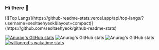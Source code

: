 ### Hi there 👋

<!--
**seoltaehyeok/seoltaehyeok** is a ✨ _special_ ✨ repository because its `README.md` (this file) appears on your GitHub profile.

Here are some ideas to get you started:

- 🔭 I’m currently working on ...
- 🌱 I’m currently learning ...
- 👯 I’m looking to collaborate on ...
- 🤔 I’m looking for help with ...
- 💬 Ask me about ...
- 📫 How to reach me: ...
- 😄 Pronouns: ...
- ⚡ Fun fact: ...
--> [![Top Langs](https://github-readme-stats.vercel.app/api/top-langs/?username=seoltaehyeok&layout=compact)](https://github.com/seoltaehyeok/github-readme-stats)
[![Anurag's GitHub stats](https://github-readme-stats.vercel.app/api?username=seoltaehyeok)](https://github.com/seoltaehyeok/github-readme-stats)
![Anurag's GitHub stats](https://github-readme-stats.vercel.app/api?username=seoltaehyeok&show_icons=true)
![Anurag's GitHub stats](https://github-readme-stats.vercel.app/api?username=seoltaehyeok&show_icons=true&theme=cobalt)
[![willianrod's wakatime stats](https://github-readme-stats.vercel.app/api/wakatime?username=seoltaehyeok)](https://github.com/seoltaehyeok/github-readme-stats)


